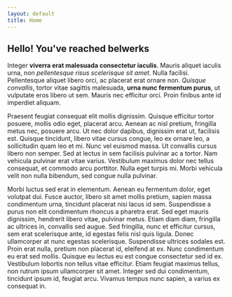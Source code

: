 ```yaml
---
layout: default
title: Home
---
```


## Hello! You've reached belwerks

Integer **viverra erat malesuada consectetur iaculis**. Mauris aliquet iaculis urna, non _pellentesque risus scelerisque sit amet_. Nulla facilisi. Pellentesque aliquet libero orci, ac placerat erat ornare non. _Quisque convallis_, tortor vitae sagittis malesuada, **urna nunc fermentum purus**, ut vulputate eros libero ut sem. Mauris nec efficitur orci. Proin finibus ante id imperdiet aliquam.

Praesent feugiat consequat elit mollis dignissim. Quisque efficitur tortor posuere, mollis odio eget, placerat arcu. Aenean ac nisl pretium, fringilla metus nec, posuere arcu. Ut nec dolor dapibus, dignissim erat ut, facilisis est. Quisque tincidunt, libero vitae cursus congue, leo ex ornare leo, a sollicitudin quam leo et mi. Nunc vel euismod massa. Ut convallis cursus libero non semper. Sed at lectus in sem facilisis pulvinar ac a tortor. Nam vehicula pulvinar erat vitae varius. Vestibulum maximus dolor nec tellus consequat, et commodo arcu porttitor. Nulla eget turpis mi. Morbi vehicula velit non nulla bibendum, sed congue nulla pulvinar.

Morbi luctus sed erat in elementum. Aenean eu fermentum dolor, eget volutpat dui. Fusce auctor, libero sit amet mollis pretium, sapien massa condimentum urna, tincidunt placerat nisi lacus id sem. Suspendisse a purus non elit condimentum rhoncus a pharetra erat. Sed eget mauris dignissim, hendrerit libero vitae, pulvinar metus. Etiam diam diam, fringilla ac ultrices in, convallis sed augue. Sed fringilla, nunc et efficitur cursus, sem erat scelerisque ante, id egestas felis nisl quis ligula. Donec ullamcorper at nunc egestas scelerisque. Suspendisse ultrices sodales est. Proin erat nulla, pretium non placerat id, eleifend at ex. Nunc condimentum eu erat sed mollis. Quisque eu lectus eu est congue consectetur sed id ex. Vestibulum lobortis non tellus vitae efficitur. Etiam feugiat maximus tellus, non rutrum ipsum ullamcorper sit amet. Integer sed dui condimentum, tincidunt ipsum id, feugiat arcu. Vivamus tempus nunc sapien, a varius ex consequat in.